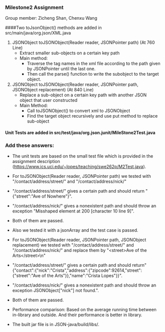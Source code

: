 ### Milestone2 Assignment

Group member: Zicheng Shan, Chenxu Wang

####Two toJsonObject() methods are added in src/main/java/org.json/XML.java
1. JSONObject toJSONObject(Reader reader, JSONPointer path) (At 760 Line)
    - Extract smaller sub-objects on a certain key path
    - Main method:   
      - Traverse the tag names in the xml file according to the path given by JSONPointer until the last one. 
      - Then call the parse() function to write the subobject to the target object.
2. JSONObject toJSONObject(Reader reader, JSONPointer path, JSONObject replacement) (At 840 Line)
    - Replace a sub-object on a certain key path with another JSON object that user constructed
    - Main Method: 
      - Call toJSONObject() to convert xml to JSONObject
      - Find the target object recursively and use put method to replace sub-object

#### Unit Tests are added in src/test/java/org.json.junit/MileStone2Test.java

### Add these answers:
* The unit tests are based on the small test file which is provided in the assignment description (https://www.ics.uci.edu/~lopes/teaching/swe262p/M2Test.java). 



* For toJSONObject(Reader reader, JSONPointer path) we tested with "/contact/address/street/" and "/contact/address/nick/"
* "/contact/address/street/" gives a certain path and should return "{\"street\":\"Ave of Nowhere\"}".
* "/contact/address/nick/" gives a nonexistent path and should throw an exception "Misshaped element at 200 [character 10 line 9]".
* Both of them are passed.
* Also we tested it with a jsonArray and the test case is passed.



* For toJSONObject(Reader reader, JSONPointer path, JSONObject replacement) we tested with "/contact/address/street/" and "/contact/address/nick/" and replace them by "\<street>Ave of the Arts\</street>\n"
* "/contact/address/street/" gives a certain path and should return"{\"contact\":{\"nick\":\"Crista\",\"address\":{\"zipcode\":92614,\"street\":{\"street\":\"Ave of the Arts\"}},\"name\":\"Crista Lopes\"}}".
* "/contact/address/nick/" gives a nonexistent path and should throw an exception JSONObject[\"nick\"] not found.".
* Both of them are passed.



* Performance comparison: Based on the average running time between in-library and outside. And their performance is better in library.


* The built jar file is in JSON-java/build/libs/.




